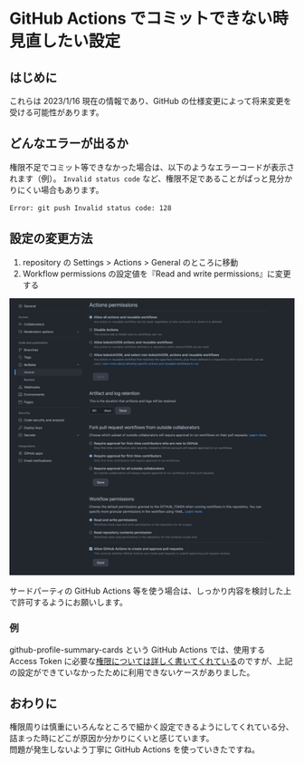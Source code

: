 # GitHub Actions でコミットできない時見直したい設定

## はじめに

これらは 2023/1/16 現在の情報であり、GitHub の仕様変更によって将来変更を受ける可能性があります。

## どんなエラーが出るか

権限不足でコミット等できなかった場合は、以下のようなエラーコードが表示されます（例）。
`Invalid status code` など、権限不足であることがぱっと見分かりにくい場合もあります。

```sh
Error: git push Invalid status code: 128
```

## 設定の変更方法

1. repository の Settings > Actions > General のところに移動
2. Workflow permissions の設定値を『Read and write permissions』に変更する

![](img/gh_action_permission.png)

サードパーティの GitHub Actions 等を使う場合は、しっかり内容を検討した上で許可するようにお願いします。

### 例

github-profile-summary-cards という GitHub Actions では、使用する Access Token に必要な[権限については詳しく書いてくれている](https://github.com/vn7n24fzkq/github-profile-summary-cards/wiki/Personal-access-token-permissions)のですが、上記の設定ができていなかったために利用できないケースがありました。

## おわりに

権限周りは慎重にいろんなところで細かく設定できるようにしてくれている分、詰まった時にどこが原因か分かりにくいと感じています。  
問題が発生しないよう丁寧に GitHub Actions を使っていきたですね。
